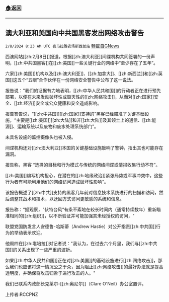###  [:house:返回](README.md)
---


## 澳大利亚和美国向中共国黑客发出网络攻击警告
`2/8/2024 8:23 AM UTC 喜马拉雅农场新西兰站` [轉載自GNews](https://gnews.org/articles/2291927)

西澳网站[[zh:2月8日]]报道，根据[[zh:澳大利亚]]间谍机构共同签署的一份声明，[[zh:中共国黑客]]在[[zh:美国]]一些关键行业的网络中“至少存在了五年”。 


六家[[zh:美国]]机构以及[[zh:澳大利亚]]、[[zh:加拿大]]、[[zh:新西兰]]和[[zh:英国]]这五个“五眼”合作伙伴在一份网络安全警告中公布了这一说法。 

 

报告说："我们的证据有力地表明，[[zh:中华人民共和国]]的行动者正在进行预先部署，以便在未来发动破坏性或毁灭性的[[zh:网络攻击]]，从而对[[zh:国家]]安全、[[zh:经济]]安全或公众健康和安全造成影响。 

  

报告警告说，“[[zh:中共国]][[zh:国家]]支持的”黑客已经瞄准了关键基础设施，“主要是[[zh:美国]][[zh:大陆]]和非[[zh:大陆]]及其领土上的通信、[[zh:能源]]、运输系统以及废物和废水处理系统部门”。 

  

未具名设施的监控摄像头也被入侵。 

  

间谍机构还对[[zh:澳大利亚]]本国的关键基础设施敲响了警钟，指出其也可能存在漏洞。 

  

报告称，黑客 “选择的目标和行为模式与传统的网络间谍或情报收集行动不符”。 

 

[[zh:美国]]编写机构担心，在潜在的[[zh:地缘政治]]紧张局势或军事冲突中，这些行为者有可能利用他们的网络访问造成破坏性影响”。 

  

该报告概述了[[zh:中共]]支持的黑客几年前对信息技术系统进行的扫描和访问，然后调整其战术和技术，以迂回方式访问更敏感的系统和信息。 

  

报告称：“据观察，"伏特台风“有条不紊地在较长时间内（通常持续数年）重新瞄准相同的[[zh:组织]]，以不断验证并可能加强其未经授权的访问，" 

 

联盟党国防发言人安德鲁-哈斯蒂（Andrew Hastie）对公开指责[[zh:中共国]]行为的举动表示欢迎。 

  

他周四在[[zh:堪培拉]]对记者说："我认为，在过去六个月里，我们与[[zh:中共国]]的关系出现了一些严重的波折。 

  

如果[[zh:中华人民共和国]]正在对[[zh:美国]]的基础设施进行[[zh:网络攻击]]，那么我们也应该将这一情况公之于众，因为阻止[[zh:网络攻击]]的最好办法就是提高透明度，并确保将攻击归咎于进行攻击的人。" 

  

我们已联系内政部长克莱尔-[[zh:奥尼尔]]（Clare O'Neil）办公室置评。

上传者:RCCPNZ 

